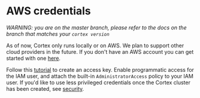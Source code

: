# AWS credentials

_WARNING: you are on the master branch, please refer to the docs on the branch that matches your `cortex version`_

As of now, Cortex only runs locally or on AWS. We plan to support other cloud providers in the future. If you don't have an AWS account you can get started with one [here](https://portal.aws.amazon.com/billing/signup#/start).

Follow this [tutorial](https://aws.amazon.com/premiumsupport/knowledge-center/create-access-key) to create an access key. Enable programmatic access for the IAM user, and attach the built-in `AdministratorAccess` policy to your IAM user. If you'd like to use less privileged credentials once the Cortex cluster has been created, see [security](../miscellaneous/security.md).
